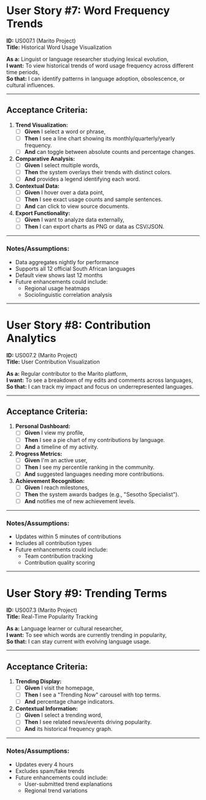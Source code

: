 # User Story #7: Word Frequency Trends

**ID:** US007.1 (Marito Project)  
**Title:** Historical Word Usage Visualization  

**As a:** Linguist or language researcher studying lexical evolution,  
**I want:** To view historical trends of word usage frequency across different time periods,  
**So that:** I can identify patterns in language adoption, obsolescence, or cultural influences.  

---
## Acceptance Criteria:

1. **Trend Visualization:**  
   - [ ] **Given** I select a word or phrase,  
   - [ ] **Then** I see a line chart showing its monthly/quarterly/yearly frequency.  
   - [ ] **And** can toggle between absolute counts and percentage changes.  

2. **Comparative Analysis:**  
   - [ ] **Given** I select multiple words,  
   - [ ] **Then** the system overlays their trends with distinct colors.  
   - [ ] **And** provides a legend identifying each word.  

3. **Contextual Data:**  
   - [ ] **Given** I hover over a data point,  
   - [ ] **Then** I see exact usage counts and sample sentences.  
   - [ ] **And** can click to view source documents.  

4. **Export Functionality:**  
   - [ ] **Given** I want to analyze data externally,  
   - [ ] **Then** I can export charts as PNG or data as CSV/JSON.  

---
### Notes/Assumptions:
- Data aggregates nightly for performance  
- Supports all 12 official South African languages  
- Default view shows last 12 months  
- Future enhancements could include:  
  - Regional usage heatmaps  
  - Sociolinguistic correlation analysis  

---

# User Story #8: Contribution Analytics

**ID:** US007.2 (Marito Project)  
**Title:** User Contribution Visualization  

**As a:** Regular contributor to the Marito platform,  
**I want:** To see a breakdown of my edits and comments across languages,  
**So that:** I can track my impact and focus on underrepresented languages.  

---
## Acceptance Criteria:

1. **Personal Dashboard:**  
   - [ ] **Given** I view my profile,  
   - [ ] **Then** I see a pie chart of my contributions by language.  
   - [ ] **And** a timeline of my activity.  

2. **Progress Metrics:**  
   - [ ] **Given** I'm an active user,  
   - [ ] **Then** I see my percentile ranking in the community.  
   - [ ] **And** suggested languages needing more contributions.  

3. **Achievement Recognition:**  
   - [ ] **Given** I reach milestones,  
   - [ ] **Then** the system awards badges (e.g., "Sesotho Specialist").  
   - [ ] **And** notifies me of new achievement levels.  

---
### Notes/Assumptions:
- Updates within 5 minutes of contributions  
- Includes all contribution types  
- Future enhancements could include:  
  - Team contribution tracking  
  - Contribution quality scoring  

---

# User Story #9: Trending Terms

**ID:** US007.3 (Marito Project)  
**Title:** Real-Time Popularity Tracking  

**As a:** Language learner or cultural researcher,  
**I want:** To see which words are currently trending in popularity,  
**So that:** I can stay current with evolving language usage.  

---
## Acceptance Criteria:

1. **Trending Display:**  
   - [ ] **Given** I visit the homepage,  
   - [ ] **Then** I see a "Trending Now" carousel with top terms.  
   - [ ] **And** percentage change indicators.  

2. **Contextual Information:**  
   - [ ] **Given** I select a trending word,  
   - [ ] **Then** I see related news/events driving popularity.  
   - [ ] **And** its historical frequency graph.  

---
### Notes/Assumptions:
- Updates every 4 hours  
- Excludes spam/fake trends  
- Future enhancements could include:  
  - User-submitted trend explanations  
  - Regional trend variations  